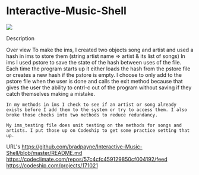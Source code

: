 # Interactive-Music-Shell
<a href="https://codeclimate.com/repos/57c4cfc459129850cf004192/feed"><img src="https://codeclimate.com/repos/57c4cfc459129850cf004192/badges/56e1e639df1c2d45f8ac/gpa.svg" /></a>


Description 

Over view 
	To make the ims, I created two objects song and artist and used a hash in ims to store them (string artist name => artist & its list of songs)
	In ims I used pstore to save the state of the hash between uses of the file. Each time the program starts up it either loads the hash from 
	the pstore file or creates a new hash if the pstore is empty. I choose to only add to the pstore file when the user is done and calls the exit method 
	because that gives the user the ability to cntrl-c out of the program without saving if they catch themselves making a mistake. 

	In my methods in ims I check to see if an artist or song already exists before I add them to the system or try to access them. I also broke those checks into two methods to reduce redundancy. 

	My ims_testing file does unit testing on the methods for songs and artists. I put those up on Codeship to get some practice setting that up. 


URL's
https://github.com/bradpayne/Interactive-Music-Shell/blob/master/README.md
https://codeclimate.com/repos/57c4cfc459129850cf004192/feed
https://codeship.com/projects/171021
